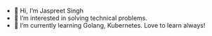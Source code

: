 - 👋 Hi, I’m Jaspreet Singh
- 👀 I’m interested in solving technical problems.
- 🌱 I’m currently learning Golang, Kubernetes. Love to learn always!

<!---
jass-walia/jass-walia is a ✨ special ✨ repository because its `README.md` (this file) appears on your GitHub profile.
You can click the Preview link to take a look at your changes.
--->
